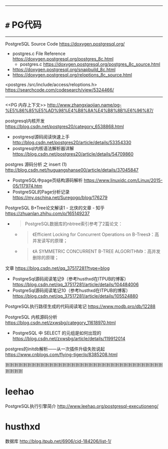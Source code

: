 
--------------------------------------------------
# `#` PG代码
--------------------------------------------------

PostgreSQL Source Code https://doxygen.postgresql.org/
- postgres.c File Reference https://doxygen.postgresql.org/postgres_8c.html
  * postgres.c https://doxygen.postgresql.org/postgres_8c_source.html
- https://doxygen.postgresql.org/snapbuild_8c.html
- https://doxygen.postgresql.org/reloptions_8c_source.html

<postgres /src/include/access/reloptions.h>
https://searchcode.com/codesearch/view/5324466/

----------------------------------------------------------------------------------------------------

<<PG 内存上下文>>
http://www.zhangxiaojian.name/pg-%E5%86%85%E5%AD%98%E4%B8%8A%E4%B8%8B%E6%96%87/

postgresql内核开发 https://blog.csdn.net/postgres20/category_6538868.html
- postgresql源码阅读快速上手 http://blog.csdn.net/postgres20/article/details/53354330
- postgresql内核语法解析器详解 https://blog.csdn.net/postgres20/article/details/54709860

postgres 源码分析 之 insert (1)
http://blog.csdn.net/huguangshanse00/article/details/37045847

- PostgreSQL中page页结构源码解析 https://www.linuxidc.com/Linux/2015-05/117974.htm
- PostgreSQL的Page分析记录 https://my.oschina.net/Suregogo/blog/176279

PostgreSQL B+Tree论文解读1 - 北侠的文章 - 知乎 https://zhuanlan.zhihu.com/p/165149237
- > PostgreSQL数据库的nbtree索引参考了2篇论文：
  * > 《Efficient Locking for Concurrent Operations on B-Trees》：高并发读写的原理；
  * > 《A SYMMETRIC CONCURRENT B-TREE ALGORITHM》：高并发删除的原理；

文章 https://blog.csdn.net/qq_37517281?type=blog
- PostgreSql源码阅读笔记9（参考husthxd在ITPUB的博客） https://blog.csdn.net/qq_37517281/article/details/104484006
- PostgreSql源码阅读笔记10（参考husthxd在ITPUB的博客） https://blog.csdn.net/qq_37517281/article/details/105524880

PostgreSQL执行路径生成的代码阅读笔记 https://www.modb.pro/db/12288

PostgreSQL 内核源码分析 https://blog.csdn.net/zxwsbg/category_11618970.html
- PostgreSQL 中 SELECT 的元组是如何出现的 https://blog.csdn.net/zxwsbg/article/details/119912014

postgres的initdb解析——从一次插件升级失败说起 https://www.cnblogs.com/flying-tiger/p/8385208.html

:u5272::u5272::u5272::u5272::u5272::u5272::u5272::u5272::u5272::u5272::u5272::u5272::u5272::u5272::u5272::u5272::u5272::u5272::u5272::u5272::u5272::u5272::u5272::u5272::u5272::u5272::u5272::u5272::u5272::u5272::u5272::u5272::u5272::u5272::u5272::u5272::u5272::u5272::u5272::u5272:

# leehao

PostgreSQL执行引擎简介 http://www.leehao.org/postgresql-executioneng/

# husthxd

数据库 http://blog.itpub.net/6906/cid-184206/list-1/

